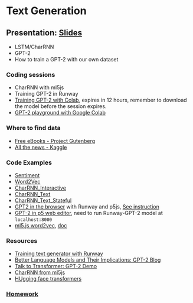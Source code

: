 # Text Generation

## Presentation: [Slides](https://drive.google.com/file/d/17Vw8eAq8rg1n-sYTli3BZ-YW8-kbPEYh/view?usp=sharing)
- LSTM/CharRNN
- GPT-2
- How to train a GPT-2 with our own dataset

### Coding sessions
- CharRNN with ml5js
- Training GPT-2 in Runway
- [Training GPT-2 with Colab](https://colab.research.google.com/drive/1VLG8e7YSEwypxU-noRNhsv5dW4NfTGce), expires in 12 hours, remember to download the model before the session expires.
- [GPT-2 playground with Google Colab](https://colab.research.google.com/github/ilopezfr/gpt-2/blob/master/gpt-2-playground_.ipynb)

### Where to find data
- [Free eBooks - Project Gutenberg](https://www.gutenberg.org/)
- [All the news - Kaggle](https://www.kaggle.com/snapcrack/all-the-news)

### Code Examples
* [Sentiment](https://yining1023.github.io/machine-learning-for-the-web/week11-text/Sentiment)
* [Word2Vec](https://yining1023.github.io/machine-learning-for-the-web/week11-text/Word2Vec)
* [CharRNN_Interactive](https://yining1023.github.io/machine-learning-for-the-web/week12-rnn/CharRNN_Interactive)
* [CharRNN_Text](https://yining1023.github.io/machine-learning-for-the-web/week12-rnn/CharRNN_Text)
* [CharRNN_Text_Stateful](https://yining1023.github.io/machine-learning-for-the-web/week12-rnn/CharRNN_Text_Stateful)
* [GPT2 in the browser](https://yining1023.github.io/machine-learning-for-the-web/week7-runway/GPT2/) with Runway and p5js, [See instruction](https://github.com/runwayml/Intro-Synthetic-Media/tree/master/Text/GPT2)
* [GPT-2 in p5 web editor](https://editor.p5js.org/yining/sketches/o6nhfMfu), need to run Runway-GPT-2 model at `localhost:8000`
* [ml5.js word2vec](https://editor.p5js.org/ml5/sketches/Word2Vec_Interactive), [doc](https://learn.ml5js.org/docs/#/reference/word2vec)

### Resources
* [Training text generator with Runway](https://youtu.be/-v5StaeOisM)
* [Better Language Models
and Their Implications: GPT-2 Blog](https://openai.com/blog/better-language-models/)
* [Talk to Transformer: GPT-2 Demo](https://talktotransformer.com/)
* [CharRNN from ml5js](https://learn.ml5js.org/docs/#/reference/charrnn)
* [HUgging face transformers](https://github.com/huggingface/transformers)

### [Homework](https://github.com/yining1023/machine-learning-for-the-web/wiki/Week-9-2020-Fall)
